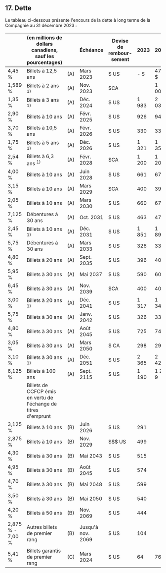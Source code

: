 ## 17. Dette

Le tableau ci-dessous présente l'encours de la dette à long terme de la Compagnie au 31 décembre 2023 :

|                  | (en millions de dollars canadiens, sauf les pourcentages)       |     | Échéance          | Devise de<br>rembour-<br>sement | 2023  | 2022    |
|------------------|-----------------------------------------------------------------|-----|-------------------|---------------------------------|-------|---------|
| 4,45 %           | Billets à 12,5 ans                                              | (A) | Mars 2023         | \$ US                           | - \$  | 474 \$  |
| 1,589 %          | Billets à 2 ans <sup>1)</sup>                                   | (A) | Nov. 2023         | \$CA                            |       | 1 000   |
| 1,35 %           | Billets à 3 ans <sup>1)</sup>                                   | (A) | Déc. 2024         | \$ US                           | 1 983 | 2 030   |
| 2,90 %           | Billets à 10 ans                                                | (A) | Févr. 2025        | \$ US                           | 926   | 948     |
| 3,70 %           | Billets à 10,5 ans                                              | (A) | Févr. 2026        | \$ US                           | 330   | 338     |
| 1,75 %           | Billets à 5 ans <sup>1)</sup>                                   | (A) | Déc. 2026         | \$ US                           | 1 321 | 1 353   |
| 2,54 %           | Billets à 6,3 ans <sup>1)</sup>                                 | (A) | Févr. 2028        | \$CA                            | 1 200 | 1 200   |
| 4,00 %           | Billets à 10 ans                                                | (A) | Juin 2028         | \$ US                           | 661   | 677     |
| 3,15 %           | Billets à 10 ans                                                | (A) | Mars 2029         | \$CA                            | 400   | 399     |
| 2,05 %           | Billets à 10 ans                                                | (A) | Mars 2030         | \$ US                           | 660   | 676     |
| 7,125 %          | Débentures à 30 ans                                             | (A) | Oct. 2031         | \$ US                           | 463   | 474     |
| 2,45 %           | Billets à 10 ans <sup>1)</sup>                                  | (A) | Déc. 2031         | \$ US                           | 1 851 | 1 896   |
| 5,75 %           | Débentures à 30 ans                                             | (A) | Mars 2033         | \$ US                           | 326   | 333     |
| 4,80 %           | Billets à 20 ans                                                | (A) | Sept. 2035        | \$ US                           | 396   | 405     |
| 5,95 %           | Billets à 30 ans                                                | (A) | Mai 2037          | \$ US                           | 590   | 603     |
| 6,45 %           | Billets à 30 ans                                                | (A) | Nov. 2039         | \$CA                            | 400   | 400     |
| 3,00 %           | Billets à 20 ans <sup>1)</sup>                                  | (A) | Déc. 2041         | \$ US                           | 1 317 | 1 348   |
| 5,75 %           | Billets à 30 ans                                                | (A) | Janv. 2042        | \$ US                           | 326   | 334     |
| 4,80 %           | Billets à 30 ans                                                | (A) | Août 2045         | \$ US                           | 725   | 743     |
| 3,05 %           | Billets à 30 ans                                                | (A) | Mars 2050         | \$ CA                           | 298   | 298     |
| 3,10 %           | Billets à 30 ans <sup>1)</sup>                                  | (A) | Déc. 2051         | \$ US                           | 2 365 | 2 422   |
| 6,125 %          | Billets à 100 ans                                               | (A) | Sept. 2115        | \$ US                           | 1 190 | 1 2 1 9 |
|                  | Billets de CCFCP émis en vertu de l'échange de titres d'emprunt |     |                   |                                 |       |         |
| 3,125 %          | Billets à 10 ans                                                | (B) | Juin 2026         | \$ US                           | 291   |         |
| 2,875 %          | Billets à 10 ans                                                | (B) | Nov. 2029         | $$$ US                          | 499   |         |
| 4,30 %           | Billets à 30 ans                                                | (B) | Mai 2043          | \$ US                           | 515   |         |
| 4,95 %           | Billets à 30 ans                                                | (B) | Août 2045         | \$ US                           | 574   |         |
| 4,70 %           | Billets à 30 ans                                                | (B) | Mai 2048          | \$ US                           | 599   |         |
| 3,50 %           | Billets à 30 ans                                                | (B) | Mai 2050          | \$ US                           | 540   |         |
| 4,20 %           | Billets à 50 ans                                                | (B) | Nov. 2069         | \$ US                           | 444   |         |
| 2,875 % - 7,00 % | Autres billets de premier rang                                  | (B) | Jusqu'à nov. 2069 | \$ US                           | 104   |         |
| 5,41 %           | Billets garantis de premier rang                                | (C) | Mars 2024         | \$ US                           | 64    | 76      |